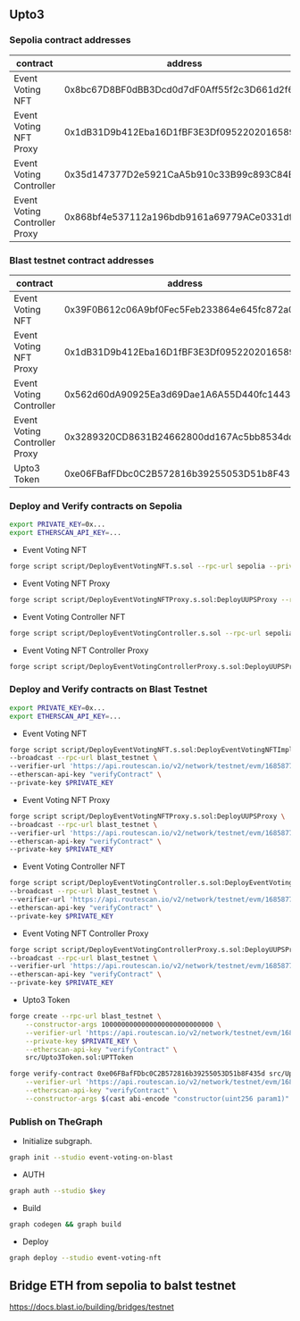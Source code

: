 ## Upto3

### Sepolia contract addresses

|  contract | address |   |   |   |
|---|---|---|---|---|
| Event Voting NFT | 0x8bc67D8BF0dBB3Dcd0d7dF0Aff55f2c3D661d2f6 |   |   |   |
| Event Voting NFT Proxy  | 0x1dB31D9b412Eba16D1fBF3E3Df0952202016589f |   |   |   |
| Event Voting Controller | 0x35d147377D2e5921CaA5b910c33B99c893C84Ee4 |   |   |   |
| Event Voting Controller Proxy | 0x868bf4e537112a196bdb9161a69779ACe0331dfE |   |   |   |

### Blast testnet contract addresses
|  contract | address |   |   |   |
|---|---|---|---|---|
| Event Voting NFT | 0x39F0B612c06A9bf0Fec5Feb233864e645fc872a0 |   |   |   |
| Event Voting NFT Proxy  | 0x1dB31D9b412Eba16D1fBF3E3Df0952202016589f |   |   |   |
| Event Voting Controller | 0x562d60dA90925Ea3d69Dae1A6A55D440fc144354 |   |   |   |
| Event Voting Controller Proxy | 0x3289320CD8631B24662800dd167Ac5bb8534dd53 |   |   |   |
| Upto3 Token | 0xe06FBafFDbc0C2B572816b39255053D51b8F435d |   |   |   |

### Deploy and Verify contracts on Sepolia

```bash
export PRIVATE_KEY=0x...
export ETHERSCAN_API_KEY=...
```

- Event Voting NFT

```bash
forge script script/DeployEventVotingNFT.s.sol --rpc-url sepolia --private-key $PRIVATE_KEY --broadcast --etherscan-api-key $ETHERSCAN_API_KEY --verify
```

- Event Voting NFT Proxy

```bash
forge script script/DeployEventVotingNFTProxy.s.sol:DeployUUPSProxy --rpc-url sepolia --private-key $PRIVATE_KEY --broadcast --etherscan-api-key $ETHERSCAN_API_KEY --verify
```

- Event Voting Controller NFT

```bash
forge script script/DeployEventVotingController.s.sol --rpc-url sepolia --private-key $PRIVATE_KEY --broadcast --etherscan-api-key $ETHERSCAN_API_KEY --verify
```

- Event Voting NFT Controller Proxy

```bash
forge script script/DeployEventVotingControllerProxy.s.sol:DeployUUPSProxy --rpc-url sepolia --private-key $PRIVATE_KEY --broadcast --etherscan-api-key $ETHERSCAN_API_KEY --verify
```

### Deploy and Verify contracts on Blast Testnet

```bash
export PRIVATE_KEY=0x...
export ETHERSCAN_API_KEY=...
```

- Event Voting NFT

```bash
forge script script/DeployEventVotingNFT.s.sol:DeployEventVotingNFTImplementation \
--broadcast --rpc-url blast_testnet \
--verifier-url 'https://api.routescan.io/v2/network/testnet/evm/168587773/etherscan'\
--etherscan-api-key "verifyContract" \
--private-key $PRIVATE_KEY
```

- Event Voting NFT Proxy

```bash
forge script script/DeployEventVotingNFTProxy.s.sol:DeployUUPSProxy \
--broadcast --rpc-url blast_testnet \
--verifier-url 'https://api.routescan.io/v2/network/testnet/evm/168587773/etherscan'\
--etherscan-api-key "verifyContract" \
--private-key $PRIVATE_KEY
```

- Event Voting Controller NFT

```bash
forge script script/DeployEventVotingController.s.sol:DeployEventVotingControllerImplementation \
--broadcast --rpc-url blast_testnet \
--verifier-url 'https://api.routescan.io/v2/network/testnet/evm/168587773/etherscan'\
--etherscan-api-key "verifyContract" \
--private-key $PRIVATE_KEY
```

- Event Voting NFT Controller Proxy

```bash
forge script script/DeployEventVotingControllerProxy.s.sol:DeployUUPSProxy \
--broadcast --rpc-url blast_testnet \
--verifier-url 'https://api.routescan.io/v2/network/testnet/evm/168587773/etherscan'\
--etherscan-api-key "verifyContract" \
--private-key $PRIVATE_KEY
```

- Upto3 Token

```bash
forge create --rpc-url blast_testnet \
    --constructor-args 1000000000000000000000000000 \
	--verifier-url 'https://api.routescan.io/v2/network/testnet/evm/168587773/etherscan'\
    --private-key $PRIVATE_KEY \
    --etherscan-api-key "verifyContract" \
    src/Upto3Token.sol:UPTToken
```

```bash
forge verify-contract 0xe06FBafFDbc0C2B572816b39255053D51b8F435d src/Upto3Token.sol:UPTToken \
	--verifier-url 'https://api.routescan.io/v2/network/testnet/evm/168587773/etherscan' \
	--etherscan-api-key "verifyContract" \
	--constructor-args $(cast abi-encode "constructor(uint256 param1)" 1000000000000000000000000000)
```

### Publish on TheGraph

- Initialize subgraph.

```bash
graph init --studio event-voting-on-blast
```

- AUTH 

```bash
graph auth --studio $key
```

- Build

```bash
graph codegen && graph build
```

- Deploy

```bash
graph deploy --studio event-voting-nft
```

## Bridge ETH from sepolia to balst testnet

https://docs.blast.io/building/bridges/testnet